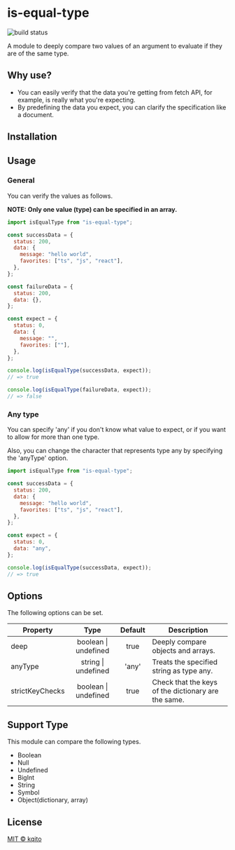 # is-equal-type

![build status](https://github.com/kqito/is-equal-type/workflows/Node.js%20CI/badge.svg)

A module to deeply compare two values of an argument to evaluate if they are of the same type.

## Why use?
- You can easily verify that the data you're getting from fetch API, for example, is really what you're expecting.
- By predefining the data you expect, you can clarify the specification like a document.

## Installation

## Usage
### General
You can verify the values as follows.

**NOTE: Only one value (type) can be specified in an array.**

```javascript
import isEqualType from "is-equal-type";

const successData = {
  status: 200,
  data: {
    message: "hello world",
    favorites: ["ts", "js", "react"],
  },
};

const failureData = {
  status: 200,
  data: {},
};

const expect = {
  status: 0,
  data: {
    message: "",
    favorites: [""],
  },
};

console.log(isEqualType(successData, expect));
// => true

console.log(isEqualType(failureData, expect));
// => false
```

### Any type
You can specify 'any' if you don't know what value to expect, or if you want to allow for more than one type.

Also, you can change the character that represents type any by specifying the 'anyType' option.

```javascript
import isEqualType from "is-equal-type";

const successData = {
  status: 200,
  data: {
    message: "hello world",
    favorites: ["ts", "js", "react"],
  },
};

const expect = {
  status: 0,
  data: "any",
};

console.log(isEqualType(successData, expect));
// => true
```

## Options
The following options can be set.

| Property | Type | Default | Description |
|-|:-:|:-:|-|
|deep|boolean \| undefined|true|Deeply compare objects and arrays.
|anyType|string \| undefined|'any'|Treats the specified string as type any.
|strictKeyChecks|boolean \| undefined|true|Check that the keys of the dictionary are the same.

## Support Type
This module can compare the following types.

- Boolean
- Null
- Undefined
- BigInt
- String
- Symbol
- Object(dictionary, array)

## License
[MIT © kqito](./LICENSE)
